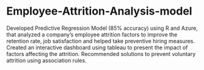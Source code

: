 # Employee-Attrition-Analysis-model
Developed Predictive Regression Model (85% accuracy) using R and Azure, that analyzed a company’s employee attrition factors to improve the retention rate, job satisfaction and helped take preventive hiring measures. Created an interactive dashboard using tableau to present the impact of factors affecting the attrition. Recommended solutions to prevent voluntary attrition using association rules.
